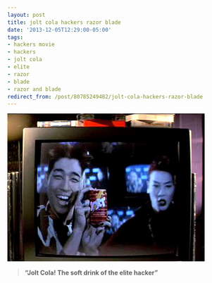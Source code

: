 ```yaml
---
layout: post
title: jolt cola hackers razor blade
date: '2013-12-05T12:29:00-05:00'
tags:
- hackers movie
- hackers
- jolt cola
- elite
- razor
- blade
- razor and blade
redirect_from: /post/80785249482/jolt-cola-hackers-razor-blade
---
```

 ![](/images/tumblr_n31wv26HXr1tqzrm7o1_500.jpg)  

> **“Jolt Cola! The soft drink of the elite hacker”**

